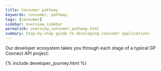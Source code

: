```yaml
---
title: Consumer pathway
keywords: consumer, pathway
tags: [consumer]
sidebar: overview_sidebar
permalink: overview_consumer_pathway.html
summary: Step-by-step guide to developing consumer applications
---
```


Our developer ecosystem takes you through each stage of a typical GP Connect API project:
  
{% include developer_journey.html %}
